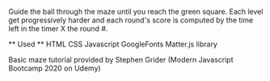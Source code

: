 Guide the ball through the maze until you reach the green square. Each level get progressively harder and each round's score is computed by the time left in the timer X the round #.

** Used ** HTML CSS Javascript GoogleFonts Matter.js library

Basic maze tutorial provided by Stephen Grider (Modern Javascript Bootcamp 2020 on Udemy)
